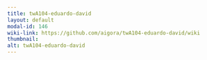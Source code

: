 ```yaml
---
title: twA104-eduardo-david
layout: default
modal-id: 146
wiki-link: https://github.com/aigora/twA104-eduardo-david/wiki
thumbnail: 
alt: twA104-eduardo-david
---
```

